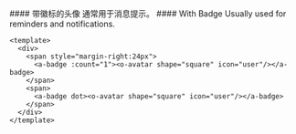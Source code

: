 <cn>
#### 带徽标的头像
通常用于消息提示。
</cn>

<us>
#### With Badge
Usually used for reminders and notifications.
</us>

```vue
<template>
  <div>
    <span style="margin-right:24px">
      <a-badge :count="1"><o-avatar shape="square" icon="user"/></a-badge>
    </span>
    <span>
      <a-badge dot><o-avatar shape="square" icon="user"/></a-badge>
    </span>
  </div>
</template>
```
